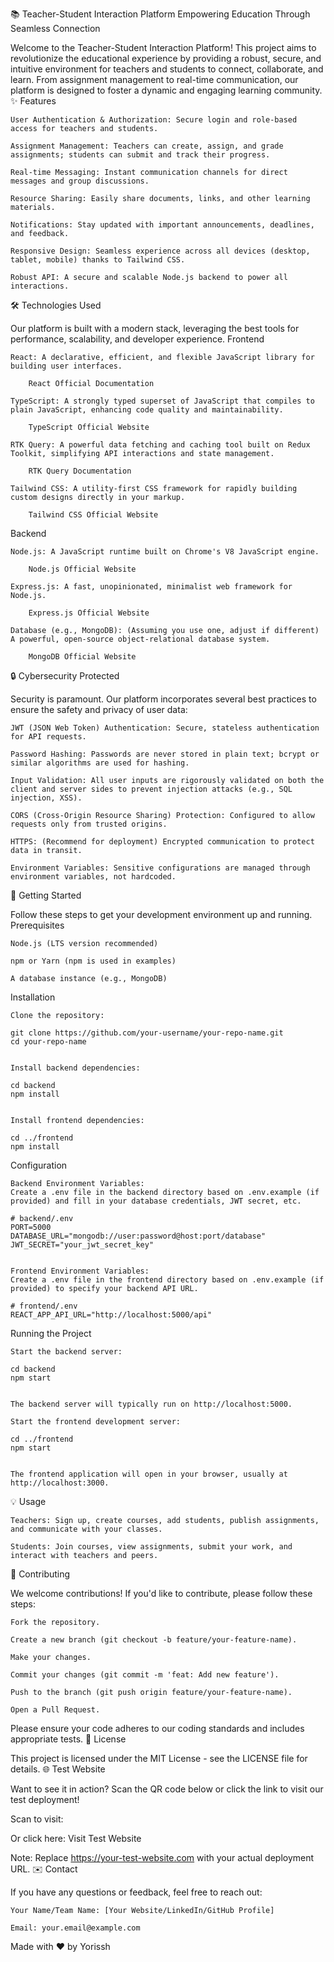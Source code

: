 📚 Teacher-Student Interaction Platform
Empowering Education Through Seamless Connection

Welcome to the Teacher-Student Interaction Platform! This project aims to revolutionize the educational experience by providing a robust, secure, and intuitive environment for teachers and students to connect, collaborate, and learn. From assignment management to real-time communication, our platform is designed to foster a dynamic and engaging learning community.
✨ Features

    User Authentication & Authorization: Secure login and role-based access for teachers and students.

    Assignment Management: Teachers can create, assign, and grade assignments; students can submit and track their progress.

    Real-time Messaging: Instant communication channels for direct messages and group discussions.

    Resource Sharing: Easily share documents, links, and other learning materials.

    Notifications: Stay updated with important announcements, deadlines, and feedback.

    Responsive Design: Seamless experience across all devices (desktop, tablet, mobile) thanks to Tailwind CSS.

    Robust API: A secure and scalable Node.js backend to power all interactions.

🛠️ Technologies Used

Our platform is built with a modern stack, leveraging the best tools for performance, scalability, and developer experience.
Frontend

    React: A declarative, efficient, and flexible JavaScript library for building user interfaces.

        React Official Documentation

    TypeScript: A strongly typed superset of JavaScript that compiles to plain JavaScript, enhancing code quality and maintainability.

        TypeScript Official Website

    RTK Query: A powerful data fetching and caching tool built on Redux Toolkit, simplifying API interactions and state management.

        RTK Query Documentation

    Tailwind CSS: A utility-first CSS framework for rapidly building custom designs directly in your markup.

        Tailwind CSS Official Website

Backend

    Node.js: A JavaScript runtime built on Chrome's V8 JavaScript engine.

        Node.js Official Website

    Express.js: A fast, unopinionated, minimalist web framework for Node.js.

        Express.js Official Website

    Database (e.g., MongoDB): (Assuming you use one, adjust if different) A powerful, open-source object-relational database system.

        MongoDB Official Website

🔒 Cybersecurity Protected

Security is paramount. Our platform incorporates several best practices to ensure the safety and privacy of user data:

    JWT (JSON Web Token) Authentication: Secure, stateless authentication for API requests.

    Password Hashing: Passwords are never stored in plain text; bcrypt or similar algorithms are used for hashing.

    Input Validation: All user inputs are rigorously validated on both the client and server sides to prevent injection attacks (e.g., SQL injection, XSS).

    CORS (Cross-Origin Resource Sharing) Protection: Configured to allow requests only from trusted origins.

    HTTPS: (Recommend for deployment) Encrypted communication to protect data in transit.

    Environment Variables: Sensitive configurations are managed through environment variables, not hardcoded.

🚀 Getting Started

Follow these steps to get your development environment up and running.
Prerequisites

    Node.js (LTS version recommended)

    npm or Yarn (npm is used in examples)

    A database instance (e.g., MongoDB)

Installation

    Clone the repository:

    git clone https://github.com/your-username/your-repo-name.git
    cd your-repo-name


    Install backend dependencies:

    cd backend
    npm install


    Install frontend dependencies:

    cd ../frontend
    npm install


Configuration

    Backend Environment Variables:
    Create a .env file in the backend directory based on .env.example (if provided) and fill in your database credentials, JWT secret, etc.

    # backend/.env
    PORT=5000
    DATABASE_URL="mongodb://user:password@host:port/database"
    JWT_SECRET="your_jwt_secret_key"


    Frontend Environment Variables:
    Create a .env file in the frontend directory based on .env.example (if provided) to specify your backend API URL.

    # frontend/.env
    REACT_APP_API_URL="http://localhost:5000/api"


Running the Project

    Start the backend server:

    cd backend
    npm start


    The backend server will typically run on http://localhost:5000.

    Start the frontend development server:

    cd ../frontend
    npm start


    The frontend application will open in your browser, usually at http://localhost:3000.

💡 Usage

    Teachers: Sign up, create courses, add students, publish assignments, and communicate with your classes.

    Students: Join courses, view assignments, submit your work, and interact with teachers and peers.

🤝 Contributing

We welcome contributions! If you'd like to contribute, please follow these steps:

    Fork the repository.

    Create a new branch (git checkout -b feature/your-feature-name).

    Make your changes.

    Commit your changes (git commit -m 'feat: Add new feature').

    Push to the branch (git push origin feature/your-feature-name).

    Open a Pull Request.

Please ensure your code adheres to our coding standards and includes appropriate tests.
📄 License

This project is licensed under the MIT License - see the LICENSE file for details.
🌐 Test Website

Want to see it in action? Scan the QR code below or click the link to visit our test deployment!

Scan to visit:

Or click here: Visit Test Website

Note: Replace https://your-test-website.com with your actual deployment URL.
✉️ Contact

If you have any questions or feedback, feel free to reach out:

    Your Name/Team Name: [Your Website/LinkedIn/GitHub Profile]

    Email: your.email@example.com

Made with ❤️ by Yorissh

